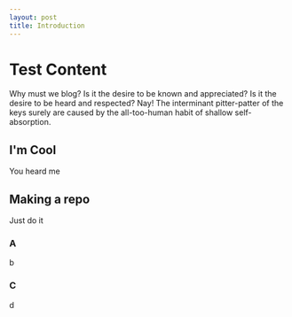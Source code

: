```yaml
---
layout: post
title: Introduction
---
```


# Test Content

Why must we blog? Is it the desire to be known and appreciated? Is it the desire to be heard and respected? Nay! The interminant pitter-patter of the keys surely are caused by the all-too-human habit of shallow self-absorption. 

## I'm Cool

You heard me

## Making a repo

Just do it

### A

b

### C

d
